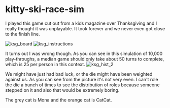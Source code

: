 # kitty-ski-race-sim

I played this game cut out from a kids magazine over Thanksgiving and I really thought it was unplayable. It took forever and we never even got close to the finish line.

![ksg_board](https://github.com/user-attachments/assets/7029f337-b3a9-42bc-8d20-bf53eaabe80f)
![ksg_instructions](https://github.com/user-attachments/assets/37ebd784-985e-4a79-8e7c-133a8e700b93)

It turns out I was wrong though. As you can see in this simulation of 10,000 play-throughs, a median game should only take about 50 turns to complete, which is 25 per person in this context.
![ksg_hist_2](https://github.com/user-attachments/assets/44b4bbce-a803-4e73-9943-5902adcafd71)


We might have just had bad luck, or the die might have been weighted against us. As you can see from the picture it's not very even. I can't role the die a bunch of times to see the distribution of roles because someone stepped on it and also that would be extremely boring.

The grey cat is Mona and the orange cat is CatCat.



